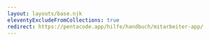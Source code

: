 ```yaml
---
layout: layouts/base.njk
eleventyExcludeFromCollections: true
redirect: https://pentacode.app/hilfe/handbuch/mitarbeiter-app/
---
```

